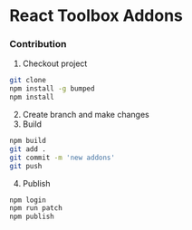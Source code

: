 # React Toolbox Addons

### Contribution

1. Checkout project
```bash
git clone
npm install -g bumped
npm install
```
2. Create branch and make changes
3. Build
```bash
npm build
git add .
git commit -m 'new addons'
git push
```
4. Publish

```bash
npm login
npm run patch
npm publish
```
